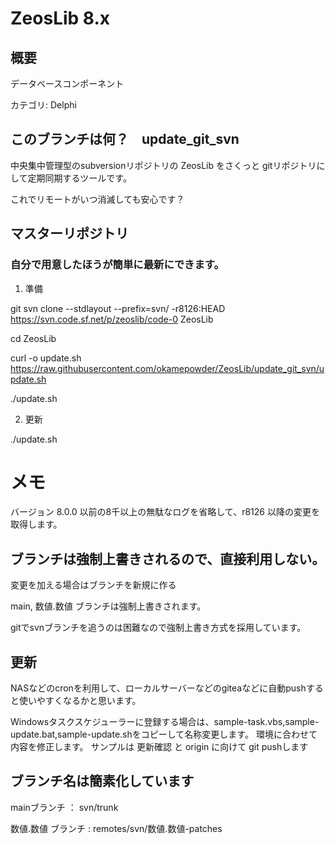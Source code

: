 # ZeosLib 8.x

## 概要

データベースコンポーネント

カテゴリ: Delphi

## このブランチは何？　update_git_svn

中央集中管理型のsubversionリポジトリの ZeosLib をさくっと gitリポジトリにして定期同期するツールです。

これでリモートがいつ消滅しても安心です？

## マスターリポジトリ

### 自分で用意したほうが簡単に最新にできます。

1. 準備

git svn clone --stdlayout --prefix=svn/ -r8126:HEAD https://svn.code.sf.net/p/zeoslib/code-0 ZeosLib

cd ZeosLib

curl -o update.sh https://raw.githubusercontent.com/okamepowder/ZeosLib/update_git_svn/update.sh

./update.sh

2. 更新

./update.sh


# メモ

 バージョン 8.0.0 以前の8千以上の無駄なログを省略して、r8126 以降の変更を取得します。

## ブランチは強制上書きされるので、直接利用しない。

変更を加える場合はブランチを新規に作る

main, 数値.数値 ブランチは強制上書きされます。

gitでsvnブランチを追うのは困難なので強制上書き方式を採用しています。

## 更新

NASなどのcronを利用して、ローカルサーバーなどのgiteaなどに自動pushすると使いやすくなるかと思います。

Windowsタスクスケジューラーに登録する場合は、sample-task.vbs,sample-update.bat,sample-update.shをコピーして名称変更します。
環境に合わせて内容を修正します。 サンプルは 更新確認 と origin に向けて git pushします

## ブランチ名は簡素化しています

mainブランチ ： svn/trunk

数値.数値 ブランチ : remotes/svn/数値.数値-patches
